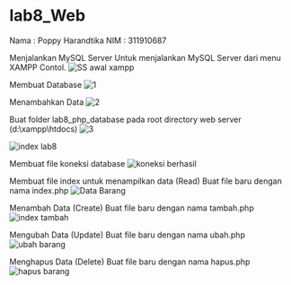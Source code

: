 # lab8_Web
Nama : Poppy Harandtika
NIM  : 311910687

Menjalankan MySQL Server
Untuk menjalankan MySQL Server dari menu XAMPP Contol.
![SS awal xampp](https://user-images.githubusercontent.com/85287196/120783088-87cc5b00-c4df-11eb-8818-cbccf89c4d79.png)

Membuat Database
![1](https://user-images.githubusercontent.com/85287196/120783062-81d67a00-c4df-11eb-9a29-9cc17cadb719.png)

Menambahkan Data
![2](https://user-images.githubusercontent.com/85287196/120783073-8438d400-c4df-11eb-950e-7fb275cd3299.png)

Buat folder lab8_php_database pada root directory web server (d:\xampp\htdocs) 
![3](https://user-images.githubusercontent.com/85287196/120783078-856a0100-c4df-11eb-8ec8-bf3fb214a260.png)

![index lab8](https://user-images.githubusercontent.com/85287196/120793165-683b2f80-c4eb-11eb-976c-032ba39ef1f3.png)

Membuat file koneksi database
![koneksi berhasil](https://user-images.githubusercontent.com/85287196/120794704-6bcfb600-c4ed-11eb-8ef9-602c75d22e3b.png)

Membuat file index untuk menampilkan data (Read)
Buat file baru dengan nama index.php
![Data Barang](https://user-images.githubusercontent.com/85287196/120793246-8143e080-c4eb-11eb-88f8-240b4c977573.png)

Menambah Data (Create)
Buat file baru dengan nama tambah.php
![index tambah](https://user-images.githubusercontent.com/85287196/120793334-9e78af00-c4eb-11eb-9a51-9185f9153a27.png)

Mengubah Data (Update)
Buat file baru dengan nama ubah.php
![ubah barang](https://user-images.githubusercontent.com/85287196/120793798-38d8f280-c4ec-11eb-9ec7-c81878aa98c4.png)

Menghapus Data (Delete)
Buat file baru dengan nama hapus.php
![hapus barang](https://user-images.githubusercontent.com/85287196/120793980-6de54500-c4ec-11eb-83b4-36d700dcf604.png)



